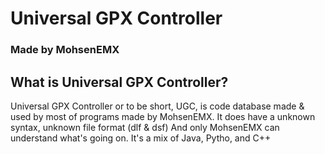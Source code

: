# Universal GPX Controller
### Made by MohsenEMX


## What is Universal GPX Controller?
Universal GPX Controller or to be short, UGC, is code database made & used by most of programs made by MohsenEMX.
It does have a unknown syntax, unknown file format (dlf & dsf)
And only MohsenEMX can understand what's going on.
It's a mix of Java, Pytho, and C++
